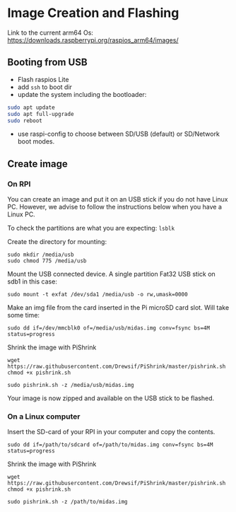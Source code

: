 # Image Creation and Flashing


Link to the current arm64 Os: https://downloads.raspberrypi.org/raspios_arm64/images/

## Booting from USB
- Flash raspios Lite
- add `ssh` to boot dir
- update the system including the bootloader:
```sh
sudo apt update
sudo apt full-upgrade
sudo reboot
```
- use raspi-config to choose between SD/USB (default) or SD/Network boot modes.


## Create image

### On RPI
You can create an image and put it on an USB stick if you do not have Linux PC.
However, we advise to follow the instructions below when you have a Linux PC.

To check the partitions are what you are expecting:
```lsblk```

Create the directory for mounting:
```
sudo mkdir /media/usb
sudo chmod 775 /media/usb
```

Mount the USB connected device.  A single partition Fat32 USB stick on sdb1 in this case:
```
sudo mount -t exfat /dev/sda1 /media/usb -o rw,umask=0000
```

Make an img file from the card inserted in the Pi microSD card slot. Will take some time:
```
sudo dd if=/dev/mmcblk0 of=/media/usb/midas.img conv=fsync bs=4M status=progress
```

Shrink the image with PiShrink
```
wget https://raw.githubusercontent.com/Drewsif/PiShrink/master/pishrink.sh
chmod +x pishrink.sh

sudo pishrink.sh -z /media/usb/midas.img
```

Your image is now zipped and available on the USB stick to be flashed.


### On a Linux computer
Insert the SD-card of your RPI in your computer and copy the contents.

```
sudo dd if=/path/to/sdcard of=/path/to/midas.img conv=fsync bs=4M status=progress
```

Shrink the image with PiShrink
```
wget https://raw.githubusercontent.com/Drewsif/PiShrink/master/pishrink.sh
chmod +x pishrink.sh

sudo pishrink.sh -z /path/to/midas.img
```
